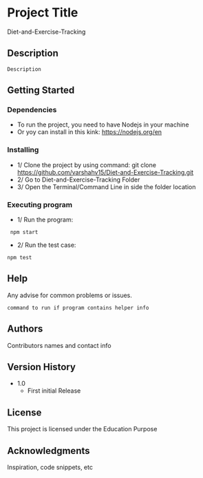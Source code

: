 # Project Title

Diet-and-Exercise-Tracking

## Description

    Description

## Getting Started

### Dependencies

* To run the project, you need to have Nodejs in your machine
* Or yoy can install in this kink: <https://nodejs.org/en>

### Installing

* 1/ Clone the project by using command: git clone https://github.com/varshahv15/Diet-and-Exercise-Tracking.git
* 2/ Go to Diet-and-Exercise-Tracking Folder
* 3/ Open the Terminal/Command Line in side the folder location


### Executing program

* 1/ Run the program:
```
 npm start
```

* 2/ Run the test case:

```
npm test
```

## Help

Any advise for common problems or issues.
```
command to run if program contains helper info
```

## Authors

Contributors names and contact info

## Version History

* 1.0
  * First initial  Release

## License

This project is licensed under the Education Purpose

## Acknowledgments

Inspiration, code snippets, etc